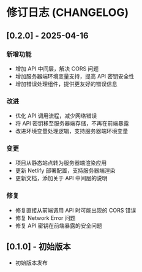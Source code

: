 # 修订日志 (CHANGELOG)

## [0.2.0] - 2025-04-16

### 新增功能

- 增加 API 中间层，解决 CORS 问题
- 增加服务器端环境变量支持，提高 API 密钥安全性
- 增加错误处理组件，提供更友好的错误信息

### 改进

- 优化 API 调用流程，减少网络错误
- 将 API 密钥移至服务器端存储，不再在前端暴露
- 改进环境变量处理逻辑，支持服务器端环境变量

### 变更

- 项目从静态站点转为服务器端渲染应用
- 更新 Netlify 部署配置，支持服务器端渲染
- 更新文档，添加关于 API 中间层的说明

### 修复

- 修复直接从前端调用 API 时可能出现的 CORS 错误
- 修复 Network Error 问题
- 修复 API 密钥在前端暴露的安全问题

## [0.1.0] - 初始版本

- 初始版本发布
